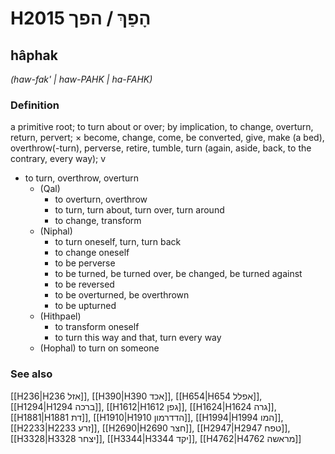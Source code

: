 # H2015 הָפַךְ / הפך

## hâphak

_(haw-fak' | haw-PAHK | ha-FAHK)_

### Definition

a primitive root; to turn about or over; by implication, to change, overturn, return, pervert; × become, change, come, be converted, give, make (a bed), overthrow(-turn), perverse, retire, tumble, turn (again, aside, back, to the contrary, every way); v

- to turn, overthrow, overturn
  - (Qal)
    - to overturn, overthrow
    - to turn, turn about, turn over, turn around
    - to change, transform
  - (Niphal)
    - to turn oneself, turn, turn back
    - to change oneself
    - to be perverse
    - to be turned, be turned over, be changed, be turned against
    - to be reversed
    - to be overturned, be overthrown
    - to be upturned
  - (Hithpael)
    - to transform oneself
    - to turn this way and that, turn every way
  - (Hophal) to turn on someone

### See also

[[H236|H236 אזל]], [[H390|H390 אכד]], [[H654|H654 אפלל]], [[H1294|H1294 ברכה]], [[H1612|H1612 גפן]], [[H1624|H1624 גרה]], [[H1881|H1881 דת]], [[H1910|H1910 הדדרמון]], [[H1994|H1994 המו]], [[H2233|H2233 זרע]], [[H2690|H2690 חצר]], [[H2947|H2947 טפח]], [[H3328|H3328 יצחר]], [[H3344|H3344 יקד]], [[H4762|H4762 מראשה]]
